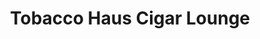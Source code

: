 ---
title: "Tobacco Haus Cigar Lounge"
url: /new-braunfels/tobacco-haus-cigar-lounge/
shop: tobacco
---
